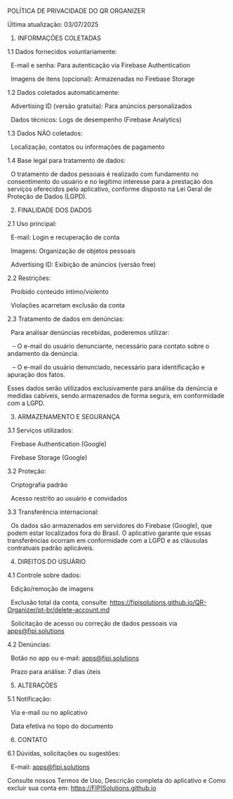 POLÍTICA DE PRIVACIDADE DO QR ORGANIZER



Última atualização: 03/07/2025



1. INFORMAÇÕES COLETADAS

1.1 Dados fornecidos voluntariamente:

&nbsp;   E-mail e senha: Para autenticação via Firebase Authentication

&nbsp;   Imagens de itens (opcional): Armazenadas no Firebase Storage

1.2 Dados coletados automaticamente:

&nbsp;   Advertising ID (versão gratuita): Para anúncios personalizados

&nbsp;   Dados técnicos: Logs de desempenho (Firebase Analytics)

1.3 Dados NÃO coletados:

&nbsp;   Localização, contatos ou informações de pagamento

1.4 Base legal para tratamento de dados:

&nbsp;   O tratamento de dados pessoais é realizado com fundamento no consentimento do usuário e no legítimo interesse para a prestação dos serviços oferecidos pelo aplicativo, conforme disposto na Lei Geral de Proteção de Dados (LGPD).



2. FINALIDADE DOS DADOS

2.1 Uso principal:

&nbsp;   E-mail: Login e recuperação de conta

&nbsp;   Imagens: Organização de objetos pessoais

&nbsp;   Advertising ID: Exibição de anúncios (versão free)

2.2 Restrições:

&nbsp;   Proibido conteúdo íntimo/violento

&nbsp;   Violações acarretam exclusão da conta

2.3 Tratamento de dados em denúncias:

&nbsp;   Para analisar denúncias recebidas, poderemos utilizar:

&nbsp;    – O e-mail do usuário denunciante, necessário para contato sobre o andamento da denúncia.

&nbsp;    – O e-mail do usuário denunciado, necessário para identificação e apuração dos fatos.



Esses dados serão utilizados exclusivamente para análise da denúncia e medidas cabíveis, sendo armazenados de forma segura, em conformidade com a LGPD.



3. ARMAZENAMENTO E SEGURANÇA

3.1 Serviços utilizados:

&nbsp;   Firebase Authentication (Google)

&nbsp;   Firebase Storage (Google)

3.2 Proteção:

&nbsp;   Criptografia padrão

&nbsp;   Acesso restrito ao usuário e convidados

3.3 Transferência internacional:

&nbsp;   Os dados são armazenados em servidores do Firebase (Google), que podem estar localizados fora do Brasil. O aplicativo garante que essas transferências ocorram em conformidade com a LGPD e as cláusulas contratuais padrão aplicáveis.



4. DIREITOS DO USUÁRIO

4.1 Controle sobre dados:

&nbsp;   Edição/remoção de imagens

&nbsp;   Exclusão total da conta, consulte: https://fipisolutions.github.io/QR-Organizer/pt-br/delete-account.md

&nbsp;   Solicitação de acesso ou correção de dados pessoais via apps@fipi.solutions

4.2 Denúncias:

&nbsp;   Botão no app ou e-mail: apps@fipi.solutions

&nbsp;   Prazo para análise: 7 dias úteis



5. ALTERAÇÕES

5.1 Notificação:

&nbsp;   Via e-mail ou no aplicativo

&nbsp;   Data efetiva no topo do documento



6. CONTATO

6.1 Dúvidas, solicitações ou sugestões:

&nbsp;   E-mail: apps@fipi.solutions



Consulte nossos Termos de Uso, Descrição completa do aplicativo e Como excluir sua conta em: https://FIPISolutions.github.io

